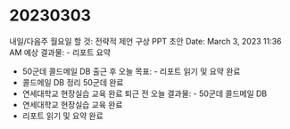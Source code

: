 # 20230303

내일/다음주 월요일 할 것: 전략적 제언 구상
PPT 초안
Date: March 3, 2023 11:36 AM
예상 결과물: - 리포트 요약
- 50군데 콜드메일 DB
출근 후 오늘 목표: - 리포트 읽기 및 요약 완료
- 콜드메일 DB 정리 50군데 완료
- 연세대학교 현장실습 교육 완료
퇴근 전 오늘 결과물: - 50군데 콜드메일 DB
- 연세대학교 현장실습 교육 완료
- 리포트 읽기 및 요약 완료